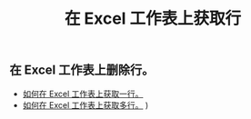 ﻿---
title: 在 Excel 工作表上获取行
second_title: Aspose.Cells Cloud Documen
linktitle: 葛
type: docs
url: /zh/rows/get/
keywords: Working with getting row on an Excel worksheet. How to add rows on an Excel worksheet
description: Aspose.Cells Cloud REST API 支持获取 Excel 工作表上的行。 SDK支持多种开发语言。它们包括 Android、C#、Go、Java、NodeJS、Perl、PHP、Python、Ruby 和 swift
weight: 20
---
## 在 Excel 工作表上删除行。

- [如何在 Excel 工作表上获取一行。](/cells/zh/rows/get/row/) 
- [如何在 Excel 工作表上获取多行。](/cells/zh/rows/get/rows/) ) 
